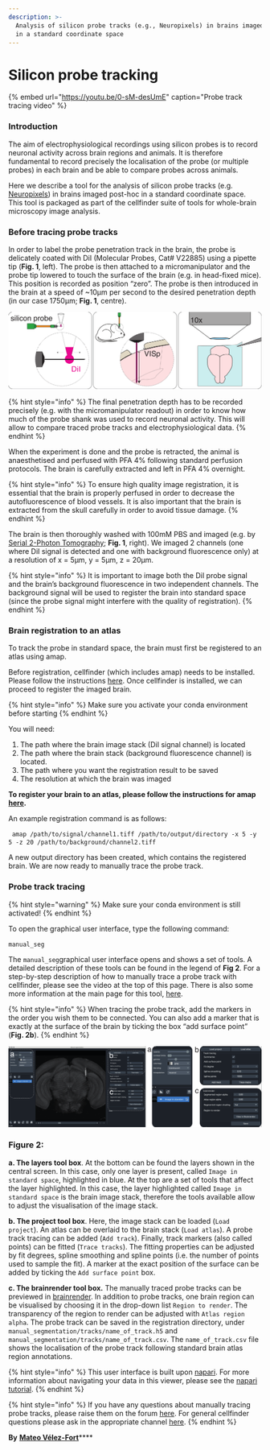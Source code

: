 ```yaml
---
description: >-
  Analysis of silicon probe tracks (e.g., Neuropixels) in brains imaged post-hoc
  in a standard coordinate space
---
```


# Silicon probe tracking

{% embed url="https://youtu.be/0-sM-desUmE" caption="Probe track tracing video" %}

### Introduction

The aim of electrophysiological recordings using silicon probes is to record neuronal activity across brain regions and animals. It is therefore fundamental to record precisely the localisation of the probe \(or multiple probes\) in each brain and be able to compare probes across animals.

Here we describe a tool for the analysis of silicon probe tracks \(e.g. [Neuropixels](https://www.neuropixels.org/)\) in brains imaged post-hoc in a standard coordinate space. This tool is packaged as part of the cellfinder suite of tools for whole-brain microscopy image analysis.

###  **Before tracing probe tracks**

In order to label the probe penetration track in the brain, the probe is delicately coated with DiI \(Molecular Probes, Cat\# V22885\) using a pipette tip \(**Fig. 1**, left\). The probe is then attached to a micromanipulator and the probe tip lowered to touch the surface of the brain \(e.g. in head-fixed mice\). This position is recorded as position “zero”. The probe is then introduced in the brain at a speed of ~10μm per second to the desired penetration depth \(in our case 1750μm; **Fig. 1**, centre\). 

![Figure 1.](../.gitbook/assets/fig1.png)

{% hint style="info" %}
The final penetration depth has to be recorded precisely \(e.g. with the micromanipulator readout\) in order to know how much of the probe shank was used to record neuronal activity. This will allow to compare traced probe tracks and electrophysiological data.
{% endhint %}

When the experiment is done and the probe is retracted, the animal is anaesthetised and perfused with PFA 4% following standard perfusion protocols. The brain is carefully extracted and left in PFA 4% overnight.

{% hint style="info" %}
 To ensure high quality image registration, it is essential that the brain is properly perfused in order to decrease the autofluorescence of blood vessels. It is also important that the brain is extracted from the skull carefully in order to avoid tissue damage.
{% endhint %}

The brain is then thoroughly washed with 100mM PBS and imaged \(e.g. by [Serial 2-Photon Tomography](https://sainsburywellcomecentre.github.io/OpenSerialSection/acquisition/#); **Fig. 1**, right\). We imaged 2 channels \(one where DiI signal is detected and one with background fluorescence only\) at a resolution of x = 5μm, y = 5μm, z = 20μm.

{% hint style="info" %}
 It is important to image both the DiI probe signal and the brain’s background fluorescence in two independent channels. The background signal will be used to register the brain into standard space \(since the probe signal might interfere with the quality of registration\).
{% endhint %}

### **Brain registration to an atlas**

To track the probe in standard space, the brain must first be registered to an atlas using amap.

Before registration, cellfinder \(which includes amap\) needs to be installed. Please follow the instructions [here](../installation/installation.md). Once cellfinder is installed, we can proceed to register the imaged brain.

{% hint style="info" %}
Make sure you activate your conda environment before starting
{% endhint %}

You will need:

1. The path where the brain image stack \(DiI signal channel\) is located
2. The path where the brain stack \(background fluorescence channel\) is located. 
3.  The path where you want the registration result to be saved
4. The resolution at which the brain was imaged

**To register your brain to an atlas, please follow the instructions for amap** [**here**](../amap/getting-started/)**.**

An example registration command is as follows:

```text
 amap /path/to/signal/channel1.tiff /path/to/output/directory -x 5 -y 5 -z 20 /path/to/background/channel2.tiff
```

 A new output directory has been created, which contains the registered brain. We are now ready to manually trace the probe track.

###  **Probe track tracing**

{% hint style="warning" %}
Make sure your conda environment is still activated!
{% endhint %}

 To open the graphical user interface, type the following command:

```text
manual_seg
```

 The `manual_seg`graphical user interface opens and shows a set of tools. A detailed description of these tools can be found in the legend of **Fig 2**. For a step-by-step description of how to manually trace a probe track with cellfinder, please see the video at the top of this page. There is also some more information at the main page for this tool, [here](../neuro/standalone-tools/manual-segmentation.md).

{% hint style="info" %}
When tracing the probe track, add the markers in the order you wish them to be connected. You can also add a marker that is exactly at the surface of the brain by ticking the box “add surface point” \(**Fig. 2b**\).
{% endhint %}

![Figure 2.](../.gitbook/assets/fig2.png)

### Figure 2:

**a. The layers tool box**. At the bottom can be found the layers shown in the central screen. In this case, only one layer is present, called `Image in standard space`, highlighted in blue. At the top are a set of tools that affect the layer highlighted. In this case, the layer highlighted called `Image in standard space` is the brain image stack, therefore the tools available allow to adjust the visualisation of the image stack.

**b. The project tool box**. Here, the image stack can be loaded \(`Load project`\). An atlas can be overlaid to the brain stack \(`Load atlas`\). A probe track tracing can be added                       \(`Add track`\). Finally, track markers \(also called points\) can be fitted \(`Trace tracks`\). The fitting properties can be adjusted by fit degrees, spline smoothing and spline points \(i.e. the number of points used to sample the fit\). A marker at the exact position of the surface can be added by ticking the `Add surface point` box.

**c. The brainrender tool box.** The manually traced probe tracks can be previewed in [brainrender](https://github.com/BrancoLab/BrainRender). In addition to probe tracks, one brain region can be visualised by choosing it in the drop-down list `Region to render`. The transparency of the region to render can be adjusted with `Atlas region alpha`. The probe track can be saved in the registration directory, under `manual_segmentation/tracks/name_of_track.h5` and `manual_segmentation/tracks/name_of_track.csv`. The `name_of_track.csv` file shows the localisation of the probe track following standard brain atlas region annotations.

{% hint style="info" %}
This user interface is built upon [napari](https://napari.org/). For more information about navigating your data in this viewer, please see the [napari tutorial](https://napari.org/tutorials/fundamentals/viewer).
{% endhint %}

{% hint style="info" %}
If you have any questions about manually tracing probe tracks, please raise them on the forum [here](https://gitter.im/cellfinder/probe-tracking). For general cellfinder questions please ask in the appropriate channel [here](https://gitter.im/cellfinder/).
{% endhint %}

**By** [**Mateo Vélez-Fort**](https://www.sainsburywellcome.org/web/people/mateo-velez-fort)\*\*\*\*



